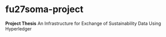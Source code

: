 # fu27soma-project
**Project Thesis**
An Infrastructure for Exchange of Sustainability Data Using Hyperledger